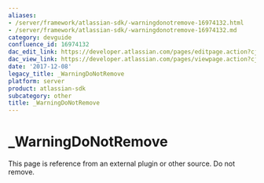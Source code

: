 ```yaml
---
aliases:
- /server/framework/atlassian-sdk/-warningdonotremove-16974132.html
- /server/framework/atlassian-sdk/-warningdonotremove-16974132.md
category: devguide
confluence_id: 16974132
dac_edit_link: https://developer.atlassian.com/pages/editpage.action?cjm=wozere&pageId=16974132
dac_view_link: https://developer.atlassian.com/pages/viewpage.action?cjm=wozere&pageId=16974132
date: '2017-12-08'
legacy_title: _WarningDoNotRemove
platform: server
product: atlassian-sdk
subcategory: other
title: _WarningDoNotRemove
---
```

# \_WarningDoNotRemove

This page is reference from an external plugin or other source. Do not remove.
